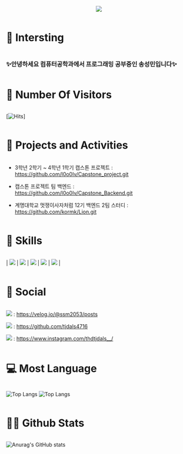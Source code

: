 <p align='center'>
    <img src="https://capsule-render.vercel.app/api?type=waving&color=auto&height=300&section=header&text=Welcome!%20&fontSize=90&animation=fadeIn&fontAlignY=38&desc=This%20Is%20SongSeongMin's%20GitHub%20Profile!%20&descAlignY=51&descAlign=62"/>
</p>

<h1 style="display: inline-block; vertical-align: middle;">📌 Intersting</h1>

### ✨안녕하세요 컴퓨터공학과에서 프로그래밍 공부중인 송성민입니다✨

<h1 style="display: inline-block; vertical-align: middle;">👨 Number Of Visitors</h1>

[![Hits](https://hits.seeyoufarm.com/api/count/incr/badge.svg?url=https%3A%2F%2Fgithub.com%2Ftjdals4716%2Fhit-counter&count_bg=%2379C83D&title_bg=%23555555&icon=&icon_color=%23E7E7E7&title=hits&edge_flat=false)]

<h1 style="display: inline-block; vertical-align: middle;">💼 Projects and Activities</h1>

 - 3학년 2학기 ~ 4학년 1학기 캡스톤 프로젝트 : https://github.com/l0o0lv/Capstone_project.git

 - 캡스톤 프로젝트 팀 백엔드 : https://github.com/l0o0lv/Capstone_Backend.git
 
 - 계명대학교 멋쟁이사자처럼 12기 백엔드 2팀 스터디 : https://github.com/kormk/Lion.git

<h1 style="display: inline-block; vertical-align: middle;">🚀 Skills</h1>

| <img src="https://img.shields.io/badge/C%23-239120?style=for-the-badge&logo=c-sharp&logoColor=white" /> 
| <img src="https://img.shields.io/badge/Python-14354C?style=for-the-badge&logo=python&logoColor=white" /> | <img src="https://img.shields.io/badge/Java-ED8B00?style=for-the-badge&logo=openjdk&logoColor=white" /> | <img src="https://img.shields.io/badge/Spring-6DB33F?style=for-the-badge&logo=spring&logoColor=white" /> | <img src="https://img.shields.io/badge/MySQL-00000F?style=for-the-badge&logo=mysql&logoColor=white" /> |

<h1 style="display: inline-block; vertical-align: middle;">📝 Social</h1>

<img src="https://img.shields.io/badge/velog-298D46?style=for-the-badge&logo=velog&logoColor=white" /> : https://velog.io/@ssm2053/posts

<img src="https://img.shields.io/badge/GitHub-100000?style=for-the-badge&logo=github&logoColor=white" /> : https://github.com/tjdals4716

<img src="https://img.shields.io/badge/Instagram-E4405F?style=for-the-badge&logo=instagram&logoColor=white" /> : https://www.instagram.com/thdtjdals__/

<h1 style="display: inline-block; vertical-align: middle;">💻 Most Language</h1>
    
![Top Langs](https://github-readme-stats.vercel.app/api/top-langs/?username=tjdals4716&theme=blue-green)
![Top Langs](https://github-readme-stats.vercel.app/api/top-langs/?username=tjdals4716&layout=compact)

<h1 style="display: inline-block; vertical-align: middle;">🤜🤛 Github Stats</h1>

![Anurag's GitHub stats](https://github-readme-stats.vercel.app/api?username=tjdals4716&show_icons=true&theme=radical)

<!--
**tjdals4716/tjdals4716** is a ✨ _special_ ✨ repository because its `README.md` (this file) appears on your GitHub profile.

Here are some ideas to get you started:

- 🔭 I’m currently working on ...
- 🌱 I’m currently learning ...
- 👯 I’m looking to collaborate on ...
- 🤔 I’m looking for help with ...
- 💬 Ask me about ...
- 📫 How to reach me: ...
- 😄 Pronouns: ...
- ⚡ Fun fact: ...
-->

